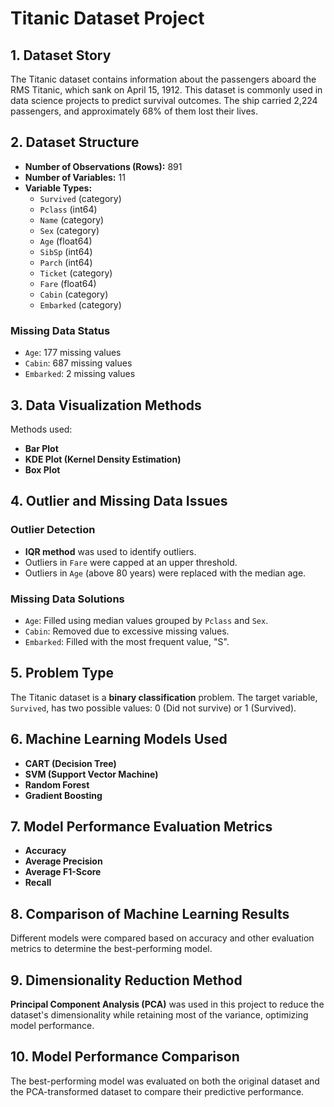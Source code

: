 # Titanic Dataset Project

## 1. Dataset Story
The Titanic dataset contains information about the passengers aboard the RMS Titanic, which sank on April 15, 1912. This dataset is commonly used in data science projects to predict survival outcomes. The ship carried 2,224 passengers, and approximately 68% of them lost their lives.

## 2. Dataset Structure
- **Number of Observations (Rows):** 891
- **Number of Variables:** 11
- **Variable Types:**
  - `Survived` (category)
  - `Pclass` (int64)
  - `Name` (category)
  - `Sex` (category)
  - `Age` (float64)
  - `SibSp` (int64)
  - `Parch` (int64)
  - `Ticket` (category)
  - `Fare` (float64)
  - `Cabin` (category)
  - `Embarked` (category)

### Missing Data Status
- `Age`: 177 missing values
- `Cabin`: 687 missing values
- `Embarked`: 2 missing values

## 3. Data Visualization Methods
Methods used:
- **Bar Plot**
- **KDE Plot (Kernel Density Estimation)**
- **Box Plot**

## 4. Outlier and Missing Data Issues
### Outlier Detection
- **IQR method** was used to identify outliers.
- Outliers in `Fare` were capped at an upper threshold.
- Outliers in `Age` (above 80 years) were replaced with the median age.

### Missing Data Solutions
- `Age`: Filled using median values grouped by `Pclass` and `Sex`.
- `Cabin`: Removed due to excessive missing values.
- `Embarked`: Filled with the most frequent value, "S".

## 5. Problem Type
The Titanic dataset is a **binary classification** problem. The target variable, `Survived`, has two possible values: 0 (Did not survive) or 1 (Survived).

## 6. Machine Learning Models Used
- **CART (Decision Tree)**
- **SVM (Support Vector Machine)**
- **Random Forest**
- **Gradient Boosting**

## 7. Model Performance Evaluation Metrics
- **Accuracy**
- **Average Precision**
- **Average F1-Score**
- **Recall**

## 8. Comparison of Machine Learning Results
Different models were compared based on accuracy and other evaluation metrics to determine the best-performing model.

## 9. Dimensionality Reduction Method
**Principal Component Analysis (PCA)** was used in this project to reduce the dataset's dimensionality while retaining most of the variance, optimizing model performance.

## 10. Model Performance Comparison
The best-performing model was evaluated on both the original dataset and the PCA-transformed dataset to compare their predictive performance.

